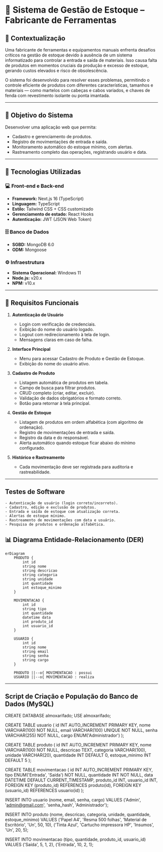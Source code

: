 # 🧰 Sistema de Gestão de Estoque – Fabricante de Ferramentas

## 📖 Contextualização
Uma fabricante de ferramentas e equipamentos manuais enfrenta desafios críticos na gestão de estoque devido à ausência de um sistema informatizado para controlar a entrada e saída de materiais. Isso causa falta de produtos em momentos cruciais da produção e excesso de estoque, gerando custos elevados e risco de obsolescência.  

O sistema foi desenvolvido para resolver esses problemas, permitindo o controle eficiente de produtos com diferentes características, tamanhos e materiais — como martelos com cabeças e cabos variados, e chaves de fenda com revestimento isolante ou ponta imantada.

---

## 🎯 Objetivo do Sistema
Desenvolver uma aplicação web que permita:
- Cadastro e gerenciamento de produtos.
- Registro de movimentações de entrada e saída.
- Monitoramento automático do estoque mínimo, com alertas.
- Rastreamento completo das operações, registrando usuário e data.

---

## 🧩 Tecnologias Utilizadas

### 💻 Front-end e Back-end
- **Framework:** Next.js 16 (TypeScript)
- **Linguagem:** TypeScript
- **Estilo:** Tailwind CSS + CSS customizado
- **Gerenciamento de estado:** React Hooks
- **Autenticação:** JWT (JSON Web Token)

### 🗄️ Banco de Dados
- **SGBD:** MongoDB 6.0
- **ODM:** Mongoose

### ⚙️ Infraestrutura
- **Sistema Operacional:** Windows 11
- **Node.js:** v20.x
- **NPM:** v10.x

---

## 📝 Requisitos Funcionais

1. **Autenticação de Usuário**
   - Login com verificação de credenciais.
   - Exibição do nome do usuário logado.
   - Logout com redirecionamento à tela de login.
   - Mensagens claras em caso de falha.

2. **Interface Principal**
   - Menu para acessar Cadastro de Produto e Gestão de Estoque.
   - Exibição do nome do usuário ativo.

3. **Cadastro de Produto**
   - Listagem automática de produtos em tabela.
   - Campo de busca para filtrar produtos.
   - CRUD completo (criar, editar, excluir).
   - Validação de dados obrigatórios e formato correto.
   - Botão para retornar à tela principal.

4. **Gestão de Estoque**
   - Listagem de produtos em ordem alfabética (com algoritmo de ordenação).
   - Registro de movimentações de entrada e saída.
   - Registro da data e do responsável.
   - Alerta automático quando estoque ficar abaixo do mínimo configurado.

5. **Histórico e Rastreamento**
   - Cada movimentação deve ser registrada para auditoria e rastreabilidade.

---

## Testes de Software ##
    - Autenticação de usuário (login correto/incorreto).
    - Cadastro, edição e exclusão de produtos.
    - Entrada e saída de estoque com atualização correta.
    - Alertas de estoque mínimo.
    - Rastreamento de movimentações com data e usuário.
    - Pesquisa de produtos e ordenação alfabética.

## 📊 Diagrama Entidade-Relacionamento (DER)
```mermaid
erDiagram
    PRODUTO {
        int id
        string nome
        string descricao
        string categoria
        string unidade
        int quantidade
        int estoque_minimo
    }

    MOVIMENTACAO {
        int id
        string tipo
        int quantidade
        datetime data
        int produto_id
        int usuario_id
    }

    USUARIO {
        int id
        string nome
        string email
        string senha
        string cargo
    }

    PRODUTO ||--o{ MOVIMENTACAO : possui
    USUARIO ||--o{ MOVIMENTACAO : realiza
````

---

## Script de Criação e População do Banco de Dados (MySQL) ##
CREATE DATABASE almoxarifado;
USE almoxarifado;

CREATE TABLE usuario (
  id INT AUTO_INCREMENT PRIMARY KEY,
  nome VARCHAR(100) NOT NULL,
  email VARCHAR(100) UNIQUE NOT NULL,
  senha VARCHAR(255) NOT NULL,
  cargo ENUM('Administrador')
);

CREATE TABLE produto (
  id INT AUTO_INCREMENT PRIMARY KEY,
  nome VARCHAR(100) NOT NULL,
  descricao TEXT,
  categoria VARCHAR(100),
  unidade VARCHAR(20),
  quantidade INT DEFAULT 0,
  estoque_minimo INT DEFAULT 5
);

CREATE TABLE movimentacao (
  id INT AUTO_INCREMENT PRIMARY KEY,
  tipo ENUM('Entrada', 'Saída') NOT NULL,
  quantidade INT NOT NULL,
  data DATETIME DEFAULT CURRENT_TIMESTAMP,
  produto_id INT,
  usuario_id INT,
  FOREIGN KEY (produto_id) REFERENCES produto(id),
  FOREIGN KEY (usuario_id) REFERENCES usuario(id)
);

INSERT INTO usuario (nome, email, senha, cargo) VALUES
('Admin', 'admin@gmail.com', 'senha_hash', 'Administrador');

INSERT INTO produto (nome, descricao, categoria, unidade, quantidade, estoque_minimo) VALUES
('Papel A4', 'Resma 500 folhas', 'Material de Escritório', 'Un', 50, 10),
('Tinta Azul', 'Cartucho impressora HP', 'Insumos', 'Un', 20, 5);

INSERT INTO movimentacao (tipo, quantidade, produto_id, usuario_id) VALUES
('Saída', 5, 1, 2),
('Entrada', 10, 2, 1);
